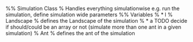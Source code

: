 %% Simulation Class
% Handles everything simulationwise e.g. run the simulation, define simulation wide parameters
%% Variables
% * l
%	Landscape
%	defines the Landscape of the simulation
% * a TODO decide if should/could be an array or not (simulate more than one ant in a given simulation)
%	Ant
%	defines the ant of the simulation

